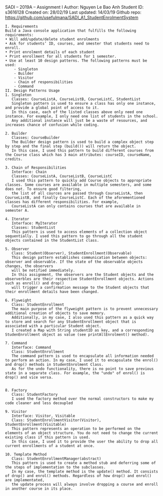 ﻿SADI – 2019A – Assignment I
Author: Nguyen Le Bao Anh
Student ID: s3616128
Created on: 28/02/19
Last updated: 14/03/19
Github repo: https://github.com/usefulmana/SADI_A1_StudentEnrolmentSystem

    I. Requirements
	Build a Java console application that fulfills the following requirements:
    • Will add/update/delete student enrolments
    • Ask for students’ ID, courses, and smester that students need to enroll.
    • Print enrolment details of each student
    • Print enrollment for all students for 1 semester.
    • Use at least 10 design patterns. The following patterns must be used:
        - Singleton
        - Builder
        - Visitor
        - Chain of responsibilities
        - Command
    II. Design Patterns Usage
    1. Singleton
       Classes: CourseListA, CourseListB, CourseListC, StudentList
       Singleton pattern is used to ensure a class has only one instance, and provide a global point of access to it.
       In this case, each of the listed classes above only need one instance. For example, I only need one list of students in the school.
       Any additional instance will just be a waste of resources, and increases chance of confusion while coding.

    2. Builder
       Classes: CourseBuilder
       The Builder design pattern is used to build a complex object step by step and the final step (build()) will return the object.
       In this case, I used this pattern to build different courses from the Course class which has 3 main attributes: courseID, courseName, credits.
               
    3. Chain of Responsibilities
       Interface: Chain
       Classes: CourseListA, CourseListB, CourseListC
       I used this pattern to quickly add Course objects to appropriate classes. Some courses are available in multiple semesters, and some does not. To ensure good filtering,
       the list of all cources are passed through CourseListA, then CourseListB, and finally CourseListC. Each of the aforementioned classes has different responsibilities. For example,
       CourseListA can only contains courses that are available in semester A.

    4. Iterator
       Interface: MyIterator
       Classes: StudentList
       This pattern is used to access elements of a collection object sequentially. I used this pattern to go through all the student objects contained in the StudentList class.

    5. Observer
       Class: Student(Observer), StudentEnrollment(Observable)
       This design pattern establishes communication between objects: observer and observable. If the state of the observable objects changes, the observers
       will be notified immediately.
       In this assignment, the observers are the Student objects and the observerbles are their respective StudentEnrollment objects. Actions such as enroll() and drop()
       will trigger a confirmation message to the Student objects that their enrollment details have been changed.

    6. Flyweight
       Class: StudentEnrollment
       The main purpose of the flyweight pattern is to prevent unnecessary additional creation of objects to save memory.
       Additionally, in my case, I also used this pattern as a quick way to store and search for any StudentEnrollment object that is associated with a particular Student object. 
       I created a Map with String studentID as key, and a corresponding StudenEnrollment object as value (see printAllEnrolment() method).
 
    7. Command
       Interface: Command
       Class: StudentEnrollment
       The command pattern is used to encapsulate all information needed to perform an action. In my case, I used it to encapsulate the enrol() and drop() methods in StudentEnrolment Class.
       As for the undo functionality, there is no point to save previous state in a separate class. For example, the "undo" of enrol() is drop() and vice versa. 
       

    8. Factory
       Class: StudentFactory
       I used the factory method over the normal constructors to make my code cleaner and less decoupled   

    9. Visitor
       Interface: Visitor, Visitable
       Class: StudentEnrollmentVisitor(Visitor), StudentEnrollment(Visitable)
       This pattern represents an operation to be performed on the elements of an object structure. You do not need to change the current existing class if this pattern is used.
       In this case, I used it to provide the user the ability to drop all current enrollments of a student at once. 

    10. Template Method
       Class: StudentEnrollmentManager(abstract)
       This pattern is used to create a method stub and deferring some of the steps of implementation to the subclasses.
       In my case, the template method is the update() method. It consists of drop() and enrol() methods. Regardless of how drop() and enrol() are implementated,
       the update process will always involve dropping a course and enroll in another course in its place.